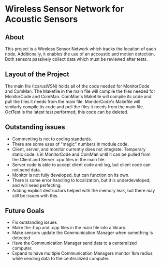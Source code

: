 # Wireless Sensor Network for Acoustic Sensors

## About
This project is a Wireless Sensor Network which tracks the location of each node. 
Additionally, it enables the use of an accoustic and motion detection. Both sensors passively collect data which must be reviewed after tests. 

## Layout of the Project
The main file (IcarusWSN) holds all of the code needed for MonitorCode and ComMan. The Makefile in the main file will compile the files needed for MonitorCode and ComMan. ComMan's Makefile will compile its code and pull the files it needs from the main file. MonitorCode's Makefile will similarly compile its code and pull the files it needs from the main file. OctTest is the latest test performed, this code can be deleted.

## Outstanding issues
- Commenting is not to coding standards.
- There are some uses of "magic" numbers in module code.
- Client, server, and monitor currently does not integrate. Temperary static code is in MonitorCode and ComMan until it can be pulled from the Client and Server .cpp files in the main file.
- Server code is able to accept client code and log, but client code can not send data. 
- Monitor is not fully developed, but can function on its own. 
- There is some error handling to localization, but it is underdeveloped, and will need perfecting.  
- Adding explicit destructors helped with the memory leak, but there may still be issues with this.

## Future Goals
- Fix outstanding issues
- Make the .hpp and .cpp files in the main file into a library.
- Make sensors update the Communication Manager when something is detected
- Have the Communication Manager send data to a centeralized computer.
- Expand to have multiple Communication Managers monitor 1km radius while sending data to the centeralized computer. 
